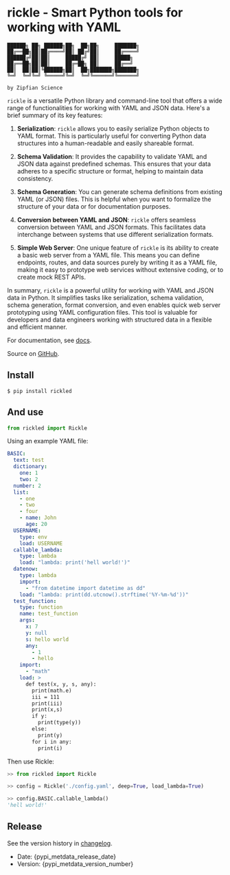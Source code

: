 # rickle - Smart Python tools for working with YAML
```
██████╗ ██╗ ██████╗██╗  ██╗██╗     ███████╗
██╔══██╗██║██╔════╝██║ ██╔╝██║     ██╔════╝
██████╔╝██║██║     █████╔╝ ██║     █████╗  
██╔══██╗██║██║     ██╔═██╗ ██║     ██╔══╝  
██║  ██║██║╚██████╗██║  ██╗███████╗███████╗
╚═╝  ╚═╝╚═╝ ╚═════╝╚═╝  ╚═╝╚══════╝╚══════╝
                                           
by Zipfian Science                               
```
`rickle` is a versatile Python library and command-line tool that offers a wide range of functionalities for working with YAML and JSON data. Here's a brief summary of its key features:

1. **Serialization**: `rickle` allows you to easily serialize Python objects to YAML format. This is particularly useful for converting Python data structures into a human-readable and easily shareable format.

2. **Schema Validation**: It provides the capability to validate YAML and JSON data against predefined schemas. This ensures that your data adheres to a specific structure or format, helping to maintain data consistency.

3. **Schema Generation**: You can generate schema definitions from existing YAML (or JSON) files. This is helpful when you want to formalize the structure of your data or for documentation purposes.

4. **Conversion between YAML and JSON**: `rickle` offers seamless conversion between YAML and JSON formats. This facilitates data interchange between systems that use different serialization formats.

5. **Simple Web Server**: One unique feature of `rickle` is its ability to create a basic web server from a YAML file. This means you can define endpoints, routes, and data sources purely by writing it as a YAML file, making it easy to prototype web services without extensive coding, or to create mock REST APIs.

In summary, `rickle` is a powerful utility for working with YAML and JSON data in Python. 
It simplifies tasks like serialization, schema validation, schema generation, format conversion, 
and even enables quick web server prototyping using YAML configuration files. 
This tool is valuable for developers and data engineers working 
with structured data in a flexible and efficient manner.

For documentation, see [docs](https://zipfian.science/docs/rickle/index.html).

Source on [GitHub](https://github.com/Zipfian-Science/rickle).
## Install

```shell script
$ pip install rickled
```

## And use

```python
from rickled import Rickle
```

Using an example YAML file:

```yaml
BASIC:
  text: test
  dictionary:
    one: 1
    two: 2
  number: 2
  list:
    - one
    - two
    - four
    - name: John
      age: 20
  USERNAME:
    type: env
    load: USERNAME
  callable_lambda:
    type: lambda
    load: "lambda: print('hell world!')"
  datenow:
    type: lambda
    import:
      - "from datetime import datetime as dd"
    load: "lambda: print(dd.utcnow().strftime('%Y-%m-%d'))"
  test_function:
    type: function
    name: test_function
    args:
      x: 7
      y: null
      s: hello world
      any:
        - 1
        - hello
    import:
      - "math"
    load: >
      def test(x, y, s, any):
        print(math.e)
        iii = 111
        print(iii)
        print(x,s)
        if y:
          print(type(y))
        else:
          print(y)
        for i in any:
          print(i)
```

Then use Rickle:

```python
>> from rickled import Rickle

>> config = Rickle('./config.yaml', deep=True, load_lambda=True)

>> config.BASIC.callable_lambda()
'hell world!'
```

## Release

See the version history in [changelog](https://zipfian.science/docs/rickle/changelog.html).

- Date: {pypi_metdata_release_date}
- Version: {pypi_metdata_version_number}

